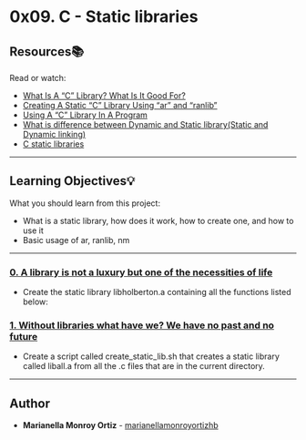 # 0x09. C - Static libraries

## Resources:books:
Read or watch:
* [What Is A “C” Library? What Is It Good For?](https://intranet.hbtn.io/rltoken/PbeVzqesxDzZeETuXCHfJw)
* [Creating A Static “C” Library Using “ar” and “ranlib”](https://intranet.hbtn.io/rltoken/j4QblpmIVTZTABKGG5vUqQ)
* [Using A “C” Library In A Program](https://intranet.hbtn.io/rltoken/cmr8SwUbHBIRlaYY2fldGw)
* [What is difference between Dynamic and Static library(Static and Dynamic linking)](https://intranet.hbtn.io/rltoken/wC9HCOvJwa_Co1nZuL4QMA)
* [C static libraries](https://intranet.hbtn.io/rltoken/H6HgF-dhrHDgUOe7pazuoA)

---
## Learning Objectives:bulb:
What you should learn from this project:

* What is a static library, how does it work, how to create one, and how to use it
* Basic usage of ar, ranlib, nm

---

### [0. A library is not a luxury but one of the necessities of life](./libholberton.a)
* Create the static library libholberton.a containing all the functions listed below:


### [1. Without libraries what have we? We have no past and no future](./create_static_lib.sh)
* Create a script called create_static_lib.sh that creates a static library called liball.a from all the .c files that are in the current directory.


---

## Author
* **Marianella Monroy Ortiz** - [marianellamonroyortizhb](https://github.com/marianellamonroyortizhb)